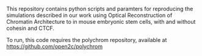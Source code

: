 This repository contains python scripts and paramters for reproducing the simulations described in our work using Optical Reconstruction of Chromatin Architecture to in mouse embryonic stem cells, with and without cohesin and CTCF.


To run, this code requires the polychrom repository, available at https://github.com/open2c/polychrom